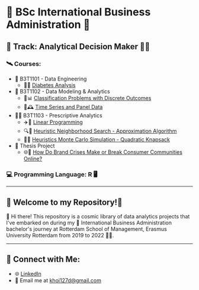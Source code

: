 # 🚀 BSc International Business Administration 🌌

## 🌠 Track: Analytical Decision Maker 👨‍🚀

### 🛰️ Courses: 
- 🌌 B3T1101 - Data Engineering
  - 💉🥗 [Diabetes Analysis](https://github.com/khoigiapham/BSc-International-Business-Administration-1922/tree/main/B3T1101%20-%20Diabetes%20Analysis)
- 🌠 B3T1102 - Data Modeling & Analytics
  - 🌳📊 [Classification Problems with Discrete Outcomes](https://github.com/khoigiapham/BSc-International-Business-Administration-1922/tree/main/B3T1102%20-%20Classification%20Problems%20with%20Discrete%20Outcomes)
  - 🚗🕰️ [Time Series and Panel Data](https://github.com/khoigiapham/BSc-International-Business-Administration-1922/tree/main/B3T1102%20-%20Time%20Series%20and%20Panel%20Data)
- 👨‍🚀 B3T1103 - Prescriptive Analytics
  - ✈️💼 [Linear Programming](https://github.com/khoigiapham/BSc-International-Business-Administration-1922/tree/main/B3T1103%20-%20Linear%20Programming)
  - 🔍🎯 [Heuristic Neighborhood Search - Approximation Algorithm](https://github.com/khoigiapham/BSc-International-Business-Administration-1922/tree/main/B3T1103%20-%20Heuristic%20Neighborhood%20Search%20-%20Approximation%20Algorithm)
  - 🎲🎒 [Heuristics Monte Carlo Simulation - Quadratic Knapsack](https://github.com/khoigiapham/BSc-International-Business-Administration-1922/tree/main/B3T1103%20-%20Heuristics%20Monte%20Carlo%20Simulation%20-%20Quadratic%20Knapsack)
- 📝 Thesis Project
  - 🌐👥 [How Do Brand Crises Make or Break Consumer Communities Online?](https://github.com/khoigiapham/BSc-International-Business-Administration-1922/tree/main/Thesis%20Project%20-%20How%20Do%20Brand%20Crises%20Make%20or%20Break%20Consumer%20Communities%20Online)

### 💻 Programming Language: R 🖥️

---

## 🌟 Welcome to my Repository!🌟

👋 Hi there! This repository is a cosmic library of data analytics projects that I've embarked on during my 🔭 International Business Administration bachelor's journey at Rotterdam School of Management, Erasmus University Rotterdam from 2019 to 2022 👨‍🚀.

---

## 🌌 Connect with Me:
- 🌐 [LinkedIn](https://www.linkedin.com/in/khoi-pham2709/)
- 💌 Email me at khoi127d@gmail.com


